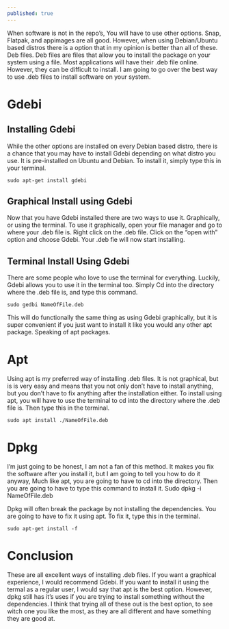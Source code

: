 ```yaml
---
published: true
---
```

When software is not in the repo’s, You will have to use other options. Snap, Flatpak, and appimages are all good. However, when using Debian/Ubuntu based distros there is a option that in my opinion is better than all of these. Deb files. Deb files are files that allow you to install the package on your system using a file. Most applications will have their .deb file online. However, they can be difficult to install. I am going to go over the best way to use .deb files to install software on your system. 


# Gdebi 


## Installing Gdebi

While the other options are installed on every Debian based distro, there is a chance that you may have to install Gdebi depending on what distro you use. It is pre-installed on Ubuntu and Debian. To install it, simply type this in your terminal. 

	sudo apt-get install gdebi

## Graphical Install using Gdebi

Now that you have Gdebi installed there are two ways to use it. Graphically, or using the terminal. To use it graphically, open your file manager and go to where your .deb file is. Right click on the .deb file. Click on the “open with” option and choose Gdebi. Your .deb fie will now start installing. 

## Terminal Install Using Gdebi 

There are some people who love to use the terminal for everything. Luckily, Gdebi allows you to use it in the terminal  too. Simply Cd into the directory where the .deb file is, and type this command. 

	sudo gedbi NameOfFile.deb

This will do functionally the same thing as using Gdebi graphically, but it is super convenient if you just want to install it like you would any other apt package. Speaking of apt packages. 

# Apt

Using apt is my preferred way of installing .deb files. It is not graphical, but is is very easy and means that you not only don’t have to install anything, but you don’t have to fix anything after the installation either. To install using apt, you will have to use the terminal to cd into the directory where the .deb file is. Then type this in the terminal. 

	sudo apt install ./NameOfFile.deb


# Dpkg 

I’m just going to be honest, I am not a fan of this method. It makes you fix the software after you install it, but I am going to tell you how to do it anyway, Much like apt, you are going to have to cd into the directory. Then you are going to have to type this command to install it. 
	Sudo dpkg -i NameOfFile.deb

Dpkg will often break the package by not installing the dependencies. You are going to have to fix it using apt. To  fix it, type this in the terminal. 

	sudo apt-get install -f


# Conclusion

These are all excellent ways of installing .deb files. If you want a graphical experience, I would recommend Gdebi. If you want to install it using the termal as a regular user, I would say that apt is the best option. However, dpkg still has it’s uses if you are trying to install something without the dependencies. I think that trying all of these out is the best option, to see witch one you like the most, as they are all different and have something they are good at.
